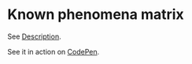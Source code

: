 # Known phenomena matrix

See [Description](http://rr0.org/time/1/9/7/7/Poher_Matrice/).

See it in action on [CodePen](https://codepen.io/Javarome/pen/xrBOrr).